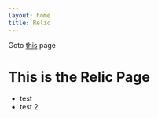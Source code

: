 ```yaml
---
layout: home
title: Relic
---
```


Goto [this](albums/Tele.html) page

# This is the Relic Page

* test
* test 2

